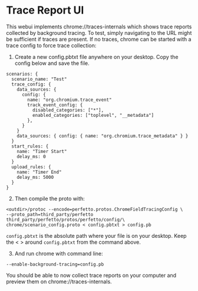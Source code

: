 # Trace Report UI

This webui implements chrome://traces-internals which shows trace reports
collected by background tracing. To test, simply navigating to the URL might be
sufficient if traces are present. If no traces, chrome can be started with a
trace config to force trace collection:

1. Create a new config.pbtxt file anywhere on your desktop.
Copy the config below and save the file.
```
scenarios: {
  scenario_name: "Test"
  trace_config: {
    data_sources: {
      config: {
        name: "org.chromium.trace_event"
        track_event_config: {
          disabled_categories: ["*"],
          enabled_categories: ["toplevel", "__metadata"]
        },
      }
    }
    data_sources: { config: { name: "org.chromium.trace_metadata" } }
  }
  start_rules: {
    name: "Timer Start"
    delay_ms: 0
  }
  upload_rules: {
    name: "Timer End"
    delay_ms: 5000
  }
}
```

2. Then compile the proto with:
```
<outdir>/protoc --encode=perfetto.protos.ChromeFieldTracingConfig \
--proto_path=third_party/perfetto third_party/perfetto/protos/perfetto/config/\
chrome/scenario_config.proto < config.pbtxt > config.pb
```
`config.pbtxt` is the absolute path where your file is on your desktop.
Keep the < > around `config.pbtxt` from the command above.

3. And run chrome with command line:
```
--enable-background-tracing=config.pb
```

You should be able to now collect trace reports on your computer and preview
them on chrome://traces-internals.